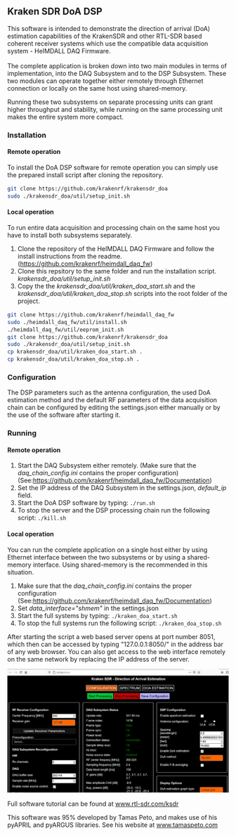 <h2>Kraken SDR DoA DSP</h2>
This software is intended to demonstrate the direction of arrival (DoA) estimation capabilities of the KrakenSDR and other RTL-SDR based coherent receiver systems which use the compatible data acquisition system - HeIMDALL DAQ Firmware.
<br>
<br>
The complete application is broken down into two main modules in terms of implementation, into the DAQ Subsystem and to the DSP Subsystem. These two modules can operate together either remotely through Ethernet connection or locally on the same host using shared-memory.

Running these two subsystems on separate processing units can grant higher throughput and stability, while running on the same processing unit makes the entire system more compact.

<h3>Installation</h3>
<h4> Remote operation </h4>
To install the DoA DSP software for remote operation you can simply use the prepared install script after cloning the repository.

``` bash
git clone https://github.com/krakenrf/krakensdr_doa
sudo ./krakensdr_doa/util/setup_init.sh
```

<h4>Local operation</h4>
To run entire data acquisition and processing chain on the same host you have to install both subsystems separately.

1. Clone the repository of the HeIMDALL DAQ Firmware and follow the install instructions from the readme. (https://github.com/krakenrf/heimdall_daq_fw)
2. Clone this repsitory to the same folder and run the installation script.
  *krakensdr_doa/util/setup_init.sh*
3. Copy the the *krakensdr_doa/util/kraken_doa_start.sh* and the *krakensdr_doa/util/kraken_doa_stop.sh* scripts into the root folder of the project.

``` bash
git clone https://github.com/krakenrf/heimdall_daq_fw
sudo ./heimdall_daq_fw/util/install.sh
./heimdall_daq_fw/util/eeprom_init.sh
git clone https://github.com/krakenrf/krakensdr_doa
sudo ./krakensdr_doa/util/setup_init.sh
cp krakensdr_doa/util/kraken_doa_start.sh .
cp krakensdr_doa/util/kraken_doa_stop.sh .
```

<h3>Configuration</h3>
The DSP parameters such as the antenna configuration, the used DoA estimation method and the default RF parameters of the data acquisition chain can be configured by editing the settings.json either manually or by the use of the software after starting it. 

 
<h3>Running</h3>

<h4>Remote operation</h4>

1. Start the DAQ Subsystem either remotely. (Make sure that the *daq_chain_config.ini* contains the proper configuration) 
    (See:https://github.com/krakenrf/heimdall_daq_fw/Documentation)
2. Set the IP address of the DAQ Subsystem in the settings.json, *default_ip* field.
3. Start the DoA DSP software by typing:
`./run.sh`
4. To stop the server and the DSP processing chain run the following script:
`./kill.sh`

<h4>Local operation</h4>

You can run the complete application on a single host either by using Ethernet interface between the two subsystems or by using a shared-memory interface. Using shared-memory is the recommended in this situation. 
1. Make sure that the *daq_chain_config.ini* contains the proper configuration
(See:https://github.com/krakenrf/heimdall_daq_fw/Documentation)
2. Set *data_interface="shmem"* in the settings.json
3. Start the full systems by typing:
`./kraken_doa_start.sh`
4. To stop the full systems run the following script:
`./kraken_doa_stop.sh`

<p1> After starting the script a web based server opens at port number 8051, which then can be accessed by typing "127.0.0.1:8050/" in the address bar of any web browser. You can also get access to the web interface remotely on the same network by replacing the IP address of the server. </p1>


  ![image info](./doc/kraken_doadsp_main.png)


Full software tutorial can be found at www.rtl-sdr.com/ksdr

This software was 95% developed by Tamas Peto, and makes use of his pyAPRIL and pyARGUS libraries. See his website at www.tamaspeto.com
